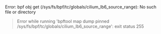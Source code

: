 Error: bpf obj get (/sys/fs/bpf/tc/globals/cilium_lb6_source_range): No such file or directory
> Error while running 'bpftool map dump pinned /sys/fs/bpf/tc/globals/cilium_lb6_source_range':  exit status 255

